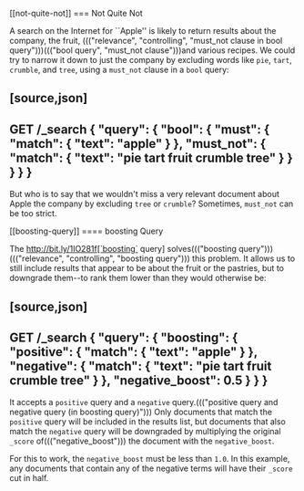 [[not-quite-not]]
=== Not Quite Not

A search on the Internet for ``Apple'' is likely to return results about the
company, the fruit, ((("relevance", "controlling", "must_not clause in bool query")))((("bool query", "must_not clause")))and various recipes.  We could try to narrow it down to
just the company by excluding words like `pie`, `tart`, `crumble`, and `tree`,
using a `must_not` clause in a `bool` query:

[source,json]
-------------------------------
GET /_search
{
  "query": {
    "bool": {
      "must": {
        "match": {
          "text": "apple"
        }
      },
      "must_not": {
        "match": {
          "text": "pie tart fruit crumble tree"
        }
      }
    }
  }
}
-------------------------------

But who is to say that we wouldn't miss a very relevant document about Apple
the company by excluding `tree` or `crumble`?  Sometimes, `must_not` can be
too strict.

[[boosting-query]]
==== boosting Query

The  http://bit.ly/1IO281f[`boosting` query] solves((("boosting query")))((("relevance", "controlling", "boosting query"))) this problem.
It allows us to still include results that appear to be about the fruit or
the pastries, but to downgrade them--to rank them lower than they would
otherwise be:

[source,json]
-------------------------------
GET /_search
{
  "query": {
    "boosting": {
      "positive": {
        "match": {
          "text": "apple"
        }
      },
      "negative": {
        "match": {
          "text": "pie tart fruit crumble tree"
        }
      },
      "negative_boost": 0.5
    }
  }
}
-------------------------------

It accepts a `positive` query and a `negative` query.((("positive query and negative query (in boosting query)")))  Only documents that
match the `positive` query will be included in the results list, but documents
that also match the `negative` query will be downgraded by multiplying the
original `_score` of((("negative_boost"))) the document with the `negative_boost`.

For this to work, the `negative_boost` must be less than `1.0`.  In this
example, any documents that contain any of the negative terms will have their
`_score` cut in half.
